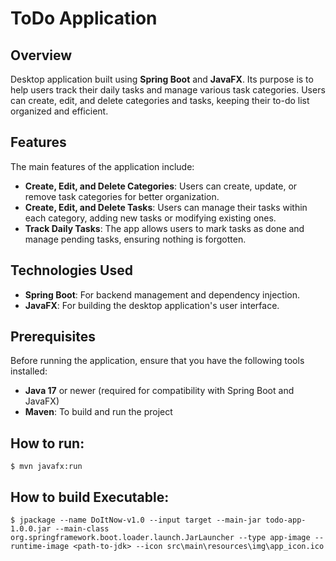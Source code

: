 # ToDo Application

## Overview
Desktop application built using **Spring Boot** and **JavaFX**. Its purpose is to help users track their daily tasks and manage various task categories. Users can create, edit, and delete categories and tasks, keeping their to-do list organized and efficient.

## Features
The main features of the application include:
- **Create, Edit, and Delete Categories**: Users can create, update, or remove task categories for better organization.
- **Create, Edit, and Delete Tasks**: Users can manage their tasks within each category, adding new tasks or modifying existing ones.
- **Track Daily Tasks**: The app allows users to mark tasks as done and manage pending tasks, ensuring nothing is forgotten.

## Technologies Used
- **Spring Boot**: For backend management and dependency injection.
- **JavaFX**: For building the desktop application's user interface.

## Prerequisites
Before running the application, ensure that you have the following tools installed:
- **Java 17** or newer (required for compatibility with Spring Boot and JavaFX)
- **Maven**: To build and run the project

## How to run:
`$ mvn javafx:run`

## How to build Executable:
`$ jpackage --name DoItNow-v1.0 --input target --main-jar todo-app-1.0.0.jar --main-class org.springframework.boot.loader.launch.JarLauncher --type app-image --runtime-image <path-to-jdk> --icon src\main\resources\img\app_icon.ico`
